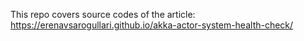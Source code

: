 This repo covers source codes of the article: https://erenavsarogullari.github.io/akka-actor-system-health-check/ 